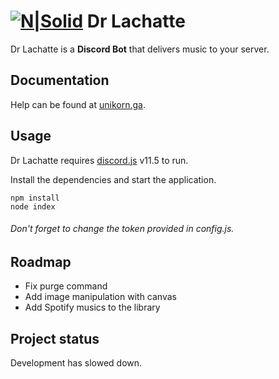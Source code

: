 # [![N|Solid](https://cdn.discordapp.com/avatars/398486386111545344/e48cc085278cf3313477c99711ede5f3.png?size=32)](https://discordapp.com/oauth2/authorize?client_id=398486386111545344&scope=bot&permissions=2147482871) Dr Lachatte

Dr Lachatte is a **Discord Bot** that delivers music to your server.

## Documentation

Help can be found at [unikorn.ga](https://unikorn.ga/bot).

## Usage

Dr Lachatte requires [discord.js](https://discord.js.org) v11.5 to run.

Install the dependencies and start the application.

```
npm install
node index
```

###### Don't forget to change the token provided in config.js.

## Roadmap

- Fix purge command
- Add image manipulation with canvas
- Add Spotify musics to the library

## Project status

Development has slowed down.

